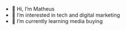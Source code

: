 - 👋 Hi, I’m Matheus
- 👀 I’m interested in tech and digital marketing
- 🌱 I’m currently learning media buying
